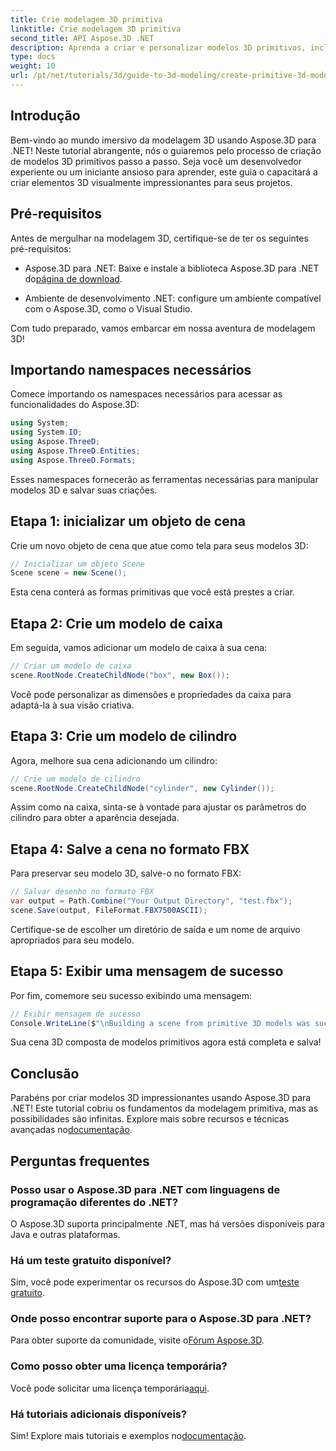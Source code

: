 ```yaml
---
title: Crie modelagem 3D primitiva
linktitle: Crie modelagem 3D primitiva
second_title: API Aspose.3D .NET
description: Aprenda a criar e personalizar modelos 3D primitivos, incluindo caixas e cilindros, e salve-os no formato FBX sem esforço.
type: docs
weight: 10
url: /pt/net/tutorials/3d/guide-to-3d-modeling/create-primitive-3d-modeling/
---
```

## Introdução

Bem-vindo ao mundo imersivo da modelagem 3D usando Aspose.3D para .NET! Neste tutorial abrangente, nós o guiaremos pelo processo de criação de modelos 3D primitivos passo a passo. Seja você um desenvolvedor experiente ou um iniciante ansioso para aprender, este guia o capacitará a criar elementos 3D visualmente impressionantes para seus projetos.

## Pré-requisitos

Antes de mergulhar na modelagem 3D, certifique-se de ter os seguintes pré-requisitos:

-  Aspose.3D para .NET: Baixe e instale a biblioteca Aspose.3D para .NET do[página de download](https://releases.aspose.com/3d/net/).
  
- Ambiente de desenvolvimento .NET: configure um ambiente compatível com o Aspose.3D, como o Visual Studio.

Com tudo preparado, vamos embarcar em nossa aventura de modelagem 3D!

## Importando namespaces necessários

Comece importando os namespaces necessários para acessar as funcionalidades do Aspose.3D:

```csharp
using System;
using System.IO;
using Aspose.ThreeD;
using Aspose.ThreeD.Entities;
using Aspose.ThreeD.Formats;
```

Esses namespaces fornecerão as ferramentas necessárias para manipular modelos 3D e salvar suas criações.

## Etapa 1: inicializar um objeto de cena

Crie um novo objeto de cena que atue como tela para seus modelos 3D:

```csharp
// Inicializar um objeto Scene
Scene scene = new Scene();
```

Esta cena conterá as formas primitivas que você está prestes a criar.

## Etapa 2: Crie um modelo de caixa

Em seguida, vamos adicionar um modelo de caixa à sua cena:

```csharp
// Criar um modelo de caixa
scene.RootNode.CreateChildNode("box", new Box());
```

Você pode personalizar as dimensões e propriedades da caixa para adaptá-la à sua visão criativa.

## Etapa 3: Crie um modelo de cilindro

Agora, melhore sua cena adicionando um cilindro:

```csharp
// Crie um modelo de cilindro
scene.RootNode.CreateChildNode("cylinder", new Cylinder());
```

Assim como na caixa, sinta-se à vontade para ajustar os parâmetros do cilindro para obter a aparência desejada.

## Etapa 4: Salve a cena no formato FBX

Para preservar seu modelo 3D, salve-o no formato FBX:

```csharp
// Salvar desenho no formato FBX
var output = Path.Combine("Your Output Directory", "test.fbx");
scene.Save(output, FileFormat.FBX7500ASCII);
```

Certifique-se de escolher um diretório de saída e um nome de arquivo apropriados para seu modelo.

## Etapa 5: Exibir uma mensagem de sucesso

Por fim, comemore seu sucesso exibindo uma mensagem:

```csharp
// Exibir mensagem de sucesso
Console.WriteLine($"\nBuilding a scene from primitive 3D models was successful.\nFile saved at {output}");
```

Sua cena 3D composta de modelos primitivos agora está completa e salva!

## Conclusão

 Parabéns por criar modelos 3D impressionantes usando Aspose.3D para .NET! Este tutorial cobriu os fundamentos da modelagem primitiva, mas as possibilidades são infinitas. Explore mais sobre recursos e técnicas avançadas no[documentação](https://reference.aspose.com/3d/net/).

## Perguntas frequentes

### Posso usar o Aspose.3D para .NET com linguagens de programação diferentes do .NET?

O Aspose.3D suporta principalmente .NET, mas há versões disponíveis para Java e outras plataformas.

### Há um teste gratuito disponível?

 Sim, você pode experimentar os recursos do Aspose.3D com um[teste gratuito](https://releases.aspose.com/).

### Onde posso encontrar suporte para o Aspose.3D para .NET?

 Para obter suporte da comunidade, visite o[Fórum Aspose.3D](https://forum.aspose.com/c/3d/18).

### Como posso obter uma licença temporária?

 Você pode solicitar uma licença temporária[aqui](https://purchase.conholdate.com/temporary-license/).

### Há tutoriais adicionais disponíveis?

 Sim! Explore mais tutoriais e exemplos no[documentação](https://reference.aspose.com/3d/net/).